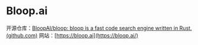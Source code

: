 # Bloop.ai


开源仓库：[BloopAI/bloop: bloop is a fast code search engine written in Rust. (github.com)](https://github.com/BloopAI/bloop)
网站：[https://bloop.ai](https://bloop.ai/)
